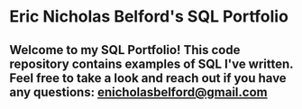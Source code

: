 # Eric Nicholas Belford's SQL Portfolio

## Welcome to my SQL Portfolio! This code repository contains examples of SQL I've written. Feel free to take a look and reach out if you have any questions: enicholasbelford@gmail.com
